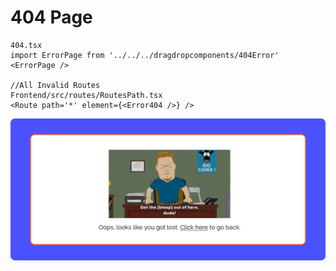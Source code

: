 # 404 Page

```
404.tsx
import ErrorPage from '../../../dragdropcomponents/404Error'
<ErrorPage />

//All Invalid Routes
Frontend/src/routes/RoutesPath.tsx
<Route path='*' element={<Error404 />} />

```

![404 Page](../imgs/Components/404.png)
